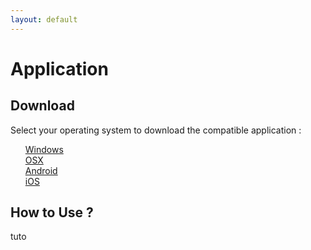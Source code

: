 ```yaml
---
layout: default
---
```


# Application

## Download

Select your operating system to download  the compatible application :
<ul style="list-style-type:none">
  <li><a href="https://www.youtube.com/watch?v=dQw4w9WgXcQ">Windows</a><br></li>
  <li><a href="https://www.youtube.com/watch?v=y6120QOlsfU">OSX</a><br></li>
  <li><a href="https://www.youtube.com/watch?v=L_jWHffIx5E">Android</a><br></li>
  <li><a href="https://www.youtube.com/watch?v=rvrZJ5C_Nwg">iOS</a><br></li>
</ul>

## How to Use ?

tuto
